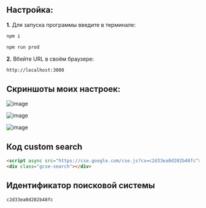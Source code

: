 ## Настройка:

__1.__ Для запуска программы введите в терминале:
```bash
npm i
```
```bash
npm run prod
```
__2.__ Вбейте URL в своём браузере:
```bash
http://localhost:3000
```

## Скриншоты моих настроек:

![image](https://github.com/dartweider2000/parse-and-search/assets/77095505/fa3effc0-2eff-42af-9cf6-4f773fae2224)

![image](https://github.com/dartweider2000/parse-and-search/assets/77095505/03951ba5-ec8b-4071-9ec5-14997b92ad5a)

![image](https://github.com/dartweider2000/parse-and-search/assets/77095505/d2f0924f-07a5-4ffc-b83f-7a791f9d9633)

## Код custom search

```html
<script async src="https://cse.google.com/cse.js?cx=c2d33ea0d202b48fc"></script>
<div class="gcse-search"></div>
```
## Идентификатор поисковой системы

```bash
c2d33ea0d202b48fc
```
